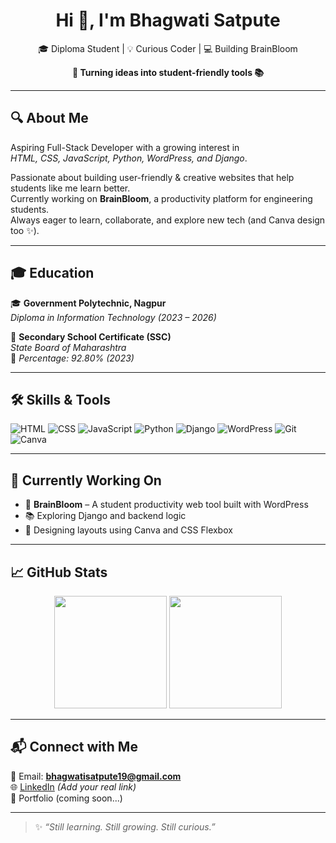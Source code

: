 
<h1 align="center">Hi 👋, I'm Bhagwati Satpute</h1>

<p align="center">
  🎓 Diploma Student | 💡 Curious Coder | 💻 Building BrainBloom
</p>

<p align="center">
  <strong>🌸 Turning ideas into student-friendly tools 📚</strong>
</p>

---

## 🔍 About Me

Aspiring Full-Stack Developer with a growing interest in  
*HTML, CSS, JavaScript, Python, WordPress, and Django*.

Passionate about building user-friendly & creative websites that help students like me learn better.  
Currently working on **BrainBloom**, a productivity platform for engineering students.  
Always eager to learn, collaborate, and explore new tech (and Canva design too ✨).

---

## 🎓 Education

🎓 **Government Polytechnic, Nagpur**  
*Diploma in Information Technology (2023 – 2026)*

📘 **Secondary School Certificate (SSC)**  
*State Board of Maharashtra*  
💯 *Percentage: 92.80% (2023)*

---

## 🛠️ Skills & Tools

![HTML](https://img.shields.io/badge/HTML-E34F26?style=flat-square&logo=html5&logoColor=white)
![CSS](https://img.shields.io/badge/CSS-1572B6?style=flat-square&logo=css3&logoColor=white)
![JavaScript](https://img.shields.io/badge/JavaScript-F7DF1E?style=flat-square&logo=javascript&logoColor=black)
![Python](https://img.shields.io/badge/Python-3776AB?style=flat-square&logo=python&logoColor=white)
![Django](https://img.shields.io/badge/Django-092E20?style=flat-square&logo=django&logoColor=white)
![WordPress](https://img.shields.io/badge/WordPress-21759B?style=flat-square&logo=wordpress&logoColor=white)
![Git](https://img.shields.io/badge/Git-F05032?style=flat-square&logo=git&logoColor=white)
![Canva](https://img.shields.io/badge/Canva-00C4CC?style=flat-square&logo=canva&logoColor=white)

---

## 🌱 Currently Working On

- 🚀 **BrainBloom** – A student productivity web tool built with WordPress
- 📚 Exploring Django and backend logic
- 🎨 Designing layouts using Canva and CSS Flexbox

---

## 📈 GitHub Stats

<p align="center">
  <img src="https://github-readme-stats.vercel.app/api?username=BhagwatiSatpute&show_icons=true&theme=radical" height="180px"/>
  <img src="https://github-readme-stats.vercel.app/api/top-langs/?username=BhagwatiSatpute&layout=compact&theme=radical" height="180px"/>
</p>

---

## 📬 Connect with Me

📧 Email: **bhagwatisatpute19@gmail.com**  
🌐 [LinkedIn](https://linkedin.com/in/bhagwatisatpute) *(Add your real link)*  
🧠 Portfolio (coming soon...)

---

> ✨ *“Still learning. Still growing. Still curious.”*
